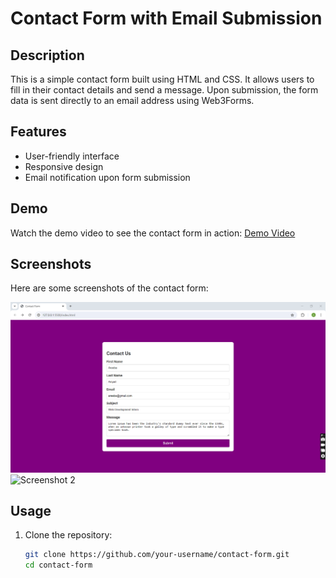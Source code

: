 # Contact Form with Email Submission

## Description

This is a simple contact form built using HTML and CSS. It allows users to fill in their contact details and send a message. Upon submission, the form data is sent directly to an email address using Web3Forms.

## Features

- User-friendly interface
- Responsive design
- Email notification upon form submission

## Demo

Watch the demo video to see the contact form in action: [Demo Video](https://github.com/ItsMeAreebaAmjad/WorkingContactForm/blob/main/ContactDemo.mp4)

## Screenshots

Here are some screenshots of the contact form:

![Screenshot 1](https://github.com/ItsMeAreebaAmjad/WorkingContactForm/blob/main/1.png)
![Screenshot 2](https://github.com/your-username/contact-form/blob/main/screenshots/screenshot2.png)

## Usage

1. Clone the repository:
   ```sh
   git clone https://github.com/your-username/contact-form.git
   cd contact-form
